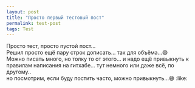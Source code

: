 ```yaml
---
layout: post
title: "Просто первый тестовый пост"
permalink: test-post
tags: Test
---
```


Просто тест, просто пустой пост...   
Решил просто ещё пару строк дописать... так для объёма...:smile:   
Можно писать много, но толку то от этого... и надо ещё привыкнуть к правилам написания на гитхабе... тут немного или даже всё, по другому..    
но посмотрим, если буду постить часто, можно привыкнуть...:smile: :like:


